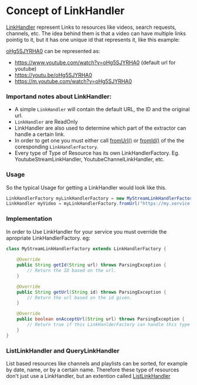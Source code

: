 # Concept of LinkHandler

[LinkHandler](https://teamnewpipe.github.io/NewPipeExtractor/javadoc/org/schabi/newpipe/extractor/linkhandler/LinkHandler.html)
represent Links to resources like videos, search requests, channels, etc.
The idea behind them is that a video can have multiple links pointig to it, but it has
one unique id that represents it, like this example:

[oHg5SJYRHA0](https://www.youtube.com/watch?v=oHg5SJYRHA0) can be represented as:

- https://www.youtube.com/watch?v=oHg5SJYRHA0 (default url for youtube)
- https://youtu.be/oHg5SJYRHA0
- https://m.youtube.com/watch?v=oHg5SJYRHA0

### Importand notes about LinkHandler: 
- A simple `LinkHandler` will contain the default URL, the ID and the original url.
- `LinkHandler` are ReadOnly
- LinkHandler are also used to determine which part of the extractor can handle a certain link.
- In order to get one you must either call
[fromUrl()](https://teamnewpipe.github.io/NewPipeExtractor/javadoc/org/schabi/newpipe/extractor/linkhandler/LinkHandlerFactory.html#fromUrl-java.lang.String-) or [fromId()](https://teamnewpipe.github.io/NewPipeExtractor/javadoc/org/schabi/newpipe/extractor/linkhandler/LinkHandlerFactory.html#fromId-java.lang.String-) of the the coresponding `LinkHandlerFactory`.
- Every type of Type of Resource has its own LinkHandlerFactory. Eg. YoutubeStreamLinkHandler, YoutubeChannelLinkHandler, etc.

### Usage

So the typical Usage for getting a LinkHandler would look like this.
```java
LinkHandlerFactory myLinkHandlerFactory = new MyStreamLinkHandlerFactory();
LinkHandler myVideo = myLinkHandlerFactory.fromUrl("https://my.service.com/the_video");
```

### Implementation

In order to Use LinkHandler for your service you must override the apropriate LinkHandlerFactory. eg:

```java
class MyStreamLinkHandlerFactory extends LinkHandlerFactory {
    
    @Override
    public String getId(String url) throws ParsingException {
        // Return the ID based on the url.
    }

    @Override
    public String getUrl(String id) throws ParsingException {
        // Return the url based on the id given.
    }

    @Override
    public boolean onAcceptUrl(String url) throws ParsingException {
        // Return true if this LinkHanlderFactory can handle this type of link
    }
}
```

### ListLinkHandler and QueryLinkHandler

List based resources like channels and playlists can be sorted, for example by date, name, or by a certain name.
Therefore these type of resources don't just use a LinkHandler, but an extention called
[ListLinkHandler](https://teamnewpipe.github.io/NewPipeExtractor/javadoc/org/schabi/newpipe/extractor/linkhandler/ListLinkHandler.html)






